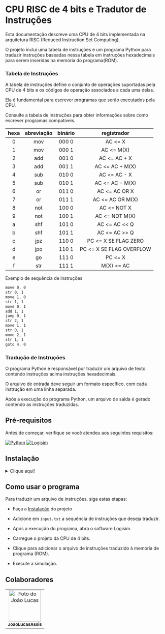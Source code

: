 # CPU RISC de 4 bits e Tradutor de Instruções

Esta documentação descreve uma CPU de 4 bits implementada na arquitetura RISC (Reduced Instruction Set Computing).

O projeto inclui uma tabela de instruções e um programa Python para traduzir instruções baseadas nessa tabela em instruções hexadecimais para serem inseridas na memória do programa(ROM).

### Tabela de Instruções

A tabela de instruções define o conjunto de operações suportadas pela CPU de 4 bits e os códigos de operação associados a cada uma delas.

Ela é fundamental para escrever programas que serão executados pela CPU. 

Consulte a tabela de instruções para obter informações sobre como escrever programas compatíveis.

| hexa | abreviação | binário | registrador |
|:---:|:---:|:---:|:---:|
| 0 | mov | 000 0 | AC <= X |
| 1 | mov | 000 1 | AC <= M(X) |
| 2 | add | 001 0 | AC <= AC + X |
| 3 | add | 001 1 | AC <= AC + M(X) |
| 4 | sub | 010 0 | AC <= AC - X |
| 5 | sub | 010 1 | AC <= AC - M(X) |
| 6 | or | 011 0 | AC <= AC OR X |
| 7 | or | 011 1 | AC <= AC OR M(X) |
| 8 | not | 100 0 | AC <= NOT X |
| 9 | not | 100 1 | AC <= NOT M(X) |
| a | shf | 101 0 | AC <= AC << Q |
| b | shf | 101 1 | AC <= AC >> Q |
| c | jpz | 110 0 | PC <= X SE FLAG ZERO |
| d | jpo | 110 1 | PC <= X SE FLAG OVERFLOW |
| e | go | 111 0 | PC <= X |
| f | str | 111 1 | M(X) <= AC |

Exemplo de sequência de instruções

```txt
move 0, 0
str 0, 1
move 1, 0
str 1, 1
move 0, 1
add 1, 1
jump 0, 1
str 2, 1
move 1, 1
str 0, 1
move 2, 1
str 1, 1
goto 4, 0
```

### Tradução de Instruções

O programa Python é responsável por traduzir um arquivo de texto contendo instruções acima instruções hexadecimais.

O arquivo de entrada deve seguir um formato específico, com cada instrução em uma linha separada.

Após a execução do programa Python, um arquivo de saída é gerado contendo as instruções traduzidas.

## Pré-requisitos

Antes de começar, verifique se você atendeu aos seguintes requisitos:

[![Python](https://img.shields.io/badge/Python-3776AB?style=for-the-badge&logo=python&logoColor=white)](https://www.python.org/)
[![Logisim](https://img.shields.io/badge/Logisim-004BA8?style=for-the-badge&logo=logisim&logoColor=white)](https://sourceforge.net/projects/circuit/)

## Instalação
<details>
<summary>Clique aqui!</summary>
<p>

### Pré-requisitos para instalação!

![Git](https://img.shields.io/badge/Git-E34F26?style=for-the-badge&logo=git&logoColor=white)
--------------------------------------------------------------------------------------------

Para começar, clone o repositório do projeto em seu ambiente local. Siga a etapa abaixo:

* Abra o terminal na pasta onde deseja clonar o repositório.

* Clone o repositório para o seu ambiente local usando o seguinte comando:

```git
git clone https://github.com/JoaoLucasAssis/4_BITS_RISC_CPU.git
```

> :warning: obs: Certifique-se de ter o git instalado antes de executar o comando no terminal

* Execute o comando a seguir para buscar todas as branches do repositório remoto:

```git
git fetch --all
```

> :bulb: obs: Para listar todas as branches, execute o comando:
>
> git branch -a

* Crie uma branch local baseada na branch remota `develop` com o seguinte comando:

```git
git checkout develop
```

Agora você está pronto para começar a trabalhar em sua nova branch!
</p>
</details>

## Como usar o programa

Para traduzir um arquivo de instruções, siga estas etapas:

* Faça a [Instalação](#instalação) do projeto

* Adicione em `input.txt` a sequência de instruções que deseja traduzir.

* Após a execução do programa, abra o software Logisim.

* Carregue o projeto da CPU de 4 bits.

* Clique para adicionar o arquivo de instruções traduzido à memória de programa (ROM).

* Execute a simulação.

## Colaboradores

<table>
  <tr>
  <!-- João Lucas -->
    <td align="center">
      <a href="https://github.com/JoaoLucasAssis">
        <img src="https://encrypted-tbn0.gstatic.com/images?q=tbn:ANd9GcQwxCRWlkfeigdbif83ap111RPNlGARl02wOF5OvW9zUA&s" width="100px;" height="100px;" alt="Foto do João Lucas"/><br>
        <sub>
          <b>JoaoLucasAssis</b>
        </sub>
      </a>
    </td>
    </td>
  </tr>
</table>